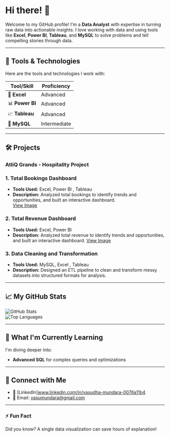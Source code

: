 # Hi there! 👋  
Welcome to my GitHub profile! I'm a **Data Analyst** with expertise in turning raw data into actionable insights. I love working with data and using tools like **Excel**, **Power BI**, **Tableau**, and **MySQL** to solve problems and tell compelling stories through data.

---

## 🔧 Tools & Technologies  
Here are the tools and technologies I work with:  

| **Tool/Skill**   | **Proficiency**   |  
|-------------------|-------------------|  
| 🧮 **Excel**      | Advanced          |  
| 📊 **Power BI**   | Advanced          |  
| 📈 **Tableau**    | Advanced          |  
| 💾 **MySQL**      | Intermediate      |  

---

## 🛠️ Projects  
###  **AtliQ Grands - Hospitality Project**  
### 1. **Total Bookings Dashboard** 
- **Tools Used:** Excel, Power BI , Tableau
- **Description:** Analyzed total bookings to identify trends and opportunities, and built an interactive dashboard.  
[View Image](https://private-user-images.githubusercontent.com/188757588/397715275-d4227a7e-a6b0-4d09-ad43-acb757d7c5dc.png?jwt=eyJhbGciOiJIUzI1NiIsInR5cCI6IkpXVCJ9.eyJpc3MiOiJnaXRodWIuY29tIiwiYXVkIjoicmF3LmdpdGh1YnVzZXJjb250ZW50LmNvbSIsImtleSI6ImtleTUiLCJleHAiOjE3MzQ2OTIxMjksIm5iZiI6MTczNDY5MTgyOSwicGF0aCI6Ii8xODg3NTc1ODgvMzk3NzE1Mjc1LWQ0MjI3YTdlLWE2YjAtNGQwOS1hZDQzLWFjYjc1N2Q3YzVkYy5wbmc_WC1BbXotQWxnb3JpdGhtPUFXUzQtSE1BQy1TSEEyNTYmWC1BbXotQ3JlZGVudGlhbD1BS0lBVkNPRFlMU0E1M1BRSzRaQSUyRjIwMjQxMjIwJTJGdXMtZWFzdC0xJTJGczMlMkZhd3M0X3JlcXVlc3QmWC1BbXotRGF0ZT0yMDI0MTIyMFQxMDUwMjlaJlgtQW16LUV4cGlyZXM9MzAwJlgtQW16LVNpZ25hdHVyZT1jN2EwNGY0MGI5MzczYzNlODAzODNlZDE5ZGMyODMxOWNlMWE0ZjA1YzgzNGQ2NmM1YzkxNmIwMDc1MWVkY2Y1JlgtQW16LVNpZ25lZEhlYWRlcnM9aG9zdCJ9.S82EQtzkpSB0o19ijEVipTWgHj3QXQAtohYhRk_ivkI)












### 2. **Total Revenue Dashboard**  
- **Tools Used:** Excel, Power BI 
- **Description:** Analyzed total revenue to identify trends and opportunities, and built an interactive dashboard.
 [View Image](https://private-user-images.githubusercontent.com/188757588/397647206-987d9f81-6bb6-459b-b920-f83c3d35593f.png?jwt=eyJhbGciOiJIUzI1NiIsInR5cCI6IkpXVCJ9.eyJpc3MiOiJnaXRodWIuY29tIiwiYXVkIjoicmF3LmdpdGh1YnVzZXJjb250ZW50LmNvbSIsImtleSI6ImtleTUiLCJleHAiOjE3MzQ2ODk4NjksIm5iZiI6MTczNDY4OTU2OSwicGF0aCI6Ii8xODg3NTc1ODgvMzk3NjQ3MjA2LTk4N2Q5ZjgxLTZiYjYtNDU5Yi1iOTIwLWY4M2MzZDM1NTkzZi5wbmc_WC1BbXotQWxnb3JpdGhtPUFXUzQtSE1BQy1TSEEyNTYmWC1BbXotQ3JlZGVudGlhbD1BS0lBVkNPRFlMU0E1M1BRSzRaQSUyRjIwMjQxMjIwJTJGdXMtZWFzdC0xJTJGczMlMkZhd3M0X3JlcXVlc3QmWC1BbXotRGF0ZT0yMDI0MTIyMFQxMDEyNDlaJlgtQW16LUV4cGlyZXM9MzAwJlgtQW16LVNpZ25hdHVyZT0yNTkxZjQzYjhhZTdmMmRhYzhhZDFkMDFhYzI2YzJiYmI4Njg2ZWU4YTVlZGE5YTk0ZGNkMzUxY2ZmMmFkMzU1JlgtQW16LVNpZ25lZEhlYWRlcnM9aG9zdCJ9.VynsKi5YetGbCnDQVAb5aldzKa0t4rvoTXELNLaLR-k)


  



### 3. **Data Cleaning and Transformation**  
- **Tools Used:** MySQL, Excel  , Tableau
- **Description:** Designed an ETL pipeline to clean and transform messy datasets into structured formats for analysis.  

---

## 📈 My GitHub Stats  
![GitHub Stats](https://github-readme-stats.vercel.app/api?username=Vasudha9687&show_icons=true&theme=radical)  
![Top Languages](https://github-readme-stats.vercel.app/api/top-langs/?username=Vasudha9687&layout=compact&theme=radical)  

---

## 🌱 What I'm Currently Learning  
I'm diving deeper into:  
- **Advanced SQL** for complex queries and optimizations  


---

## 🤝 Connect with Me 
- 💼 [LinkedIn]www.linkedin.com/in/vasudha-mundara-0076a11b4  
- 📧 Email: vasumundara@gmail.com 

---

### ⚡ Fun Fact  
Did you know? A single data visualization can save hours of explanation!  
